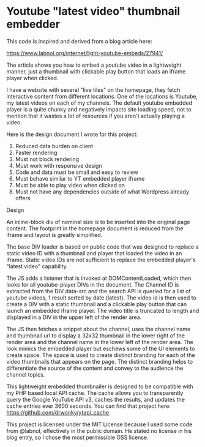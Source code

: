# Youtube "latest video" thumbnail embedder

This code is inspired and derived from a blog article here:

https://www.labnol.org/internet/light-youtube-embeds/27941/

The article shows you how to embed a youtube video in a lightweight manner, just
a thumbnail with clickable play button that loads an iframe player when clicked.

I have a website with several "live tiles" on the homepage, they fetch
interactive content from different locations.  One of the locations is Youtube,
my latest videos on each of my channels.  The default youtube embedded player is
a quite chunky and negatively impacts site loading speed, not to mention that it
wastes a lot of resources if you aren't actually playing a video.

Here is the design document I wrote for this project:

1. Reduced data burden on client
2. Faster rendering
3. Must not block rendering
4. Must work with responsive design
5. Code and data must be small and easy to review
6. Must behave similar to YT embedded player iframe
7. Must be able to play video when clicked on
9. Must not have any dependencies outside of what Wordpress already offers

Design

An inline-block div of nominal size is to be inserted into the original page
content.  The footprint in the homepage document is reduced from the iframe and
layout is greatly simplified.

The base DIV loader is based on public code that was designed to replace a
static video ID with a thumbnail and player that loaded the video in an iframe.
Static video IDs are not sufficient to replace the embedded player's "latest
video" capability.

The JS adds a listener that is invoked at DOMContentLoaded, which then looks for
all youtube-player DIVs in the document.  The Channel ID is extracted from the
DIV data-src and the search API is queried for a list of youtube videos, 1
result sorted by date (latest).  The video id is then used to create a DIV with
a static thumbnail and a clickable play button that can launch an embedded
iframe player.  The video title is truncated to length and displayed in a DIV in
the upper left of the render area.

The JS then fetches a snippet about the channel, uses the channel name and
thumbnail url to display a 32x32 thumbnail in the lower right of the render area
and the channel name in the lower left of the render area.  The look mimics the
embedded player but eschews some of the UI elements to create space.  The space
is used to create distinct branding for each of the video thumbnails that
appears on the page.  The distinct branding helps to differentiate the source of
the content and convey to the audience the channel topics.

This lightweight embedded thumbnailer is designed to be compatible with my PHP
based local API cache.  The cache allows you to transparently query the Google
YouTube API v3, caches the results, and updates the cache entries ever 3600
seconds.  You can find that project here: https://github.com/drwonky/ytapi_cache

This project is licensed under the MIT License because I used some code from
@labnol, effectively in the public domain.  He stated no license in his blog
entry, so I chose the most permissible OSS license.

